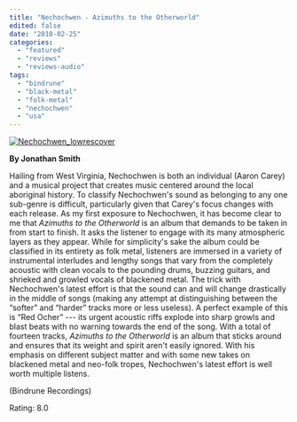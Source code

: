 ```yaml
---
title: "Nechochwen - Azimuths to the Otherworld"
edited: false
date: "2010-02-25"
categories:
  - "featured"
  - "reviews"
  - "reviews-audio"
tags:
  - "bindrune"
  - "black-metal"
  - "folk-metal"
  - "nechochwen"
  - "usa"
---
```


[![Nechochwen_lowrescover](http://www.hellbound.ca/wp-content/uploads/2010/02/Nechochwen_lowrescover.gif "Nechochwen_lowrescover")](http://www.hellbound.ca/wp-content/uploads/2010/02/Nechochwen_lowrescover.gif)

**By Jonathan Smith**

Hailing from West Virginia, Nechochwen is both an individual (Aaron Carey) and a musical project that creates music centered around the local aboriginal history. To classify Nechochwen's sound as belonging to any one sub-genre is difficult, particularly given that Carey's focus changes with each release. As my first exposure to Nechochwen, it has become clear to me that _Azimuths to the Otherworld_ is an album that demands to be taken in from start to finish. It asks the listener to engage with its many atmospheric layers as they appear. While for simplicity's sake the album could be classified in its entirety as folk metal, listeners are immersed in a variety of instrumental interludes and lengthy songs that vary from the completely acoustic with clean vocals to the pounding drums, buzzing guitars, and shrieked and growled vocals of blackened metal. The trick with Nechochwen's latest effort is that the sound can and will change drastically in the middle of songs (making any attempt at distinguishing between the “softer” and “harder” tracks more or less useless). A perfect example of this is “Red Ocher” --- its urgent acoustic riffs explode into sharp growls and blast beats with no warning towards the end of the song. With a total of fourteen tracks, _Azimuths to the Otherworld_ is an album that sticks around and ensures that its weight and spirit aren't easily ignored. With his emphasis on different subject matter and with some new takes on blackened metal and neo-folk tropes, Nechochwen's latest effort is well worth multiple listens.

(Bindrune Recordings)

Rating: 8.0

